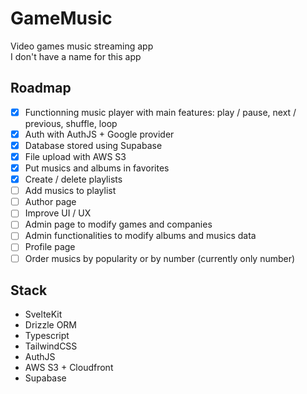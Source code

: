 # GameMusic

Video games music streaming app  
I don't have a name for this app

## Roadmap

- [x] Functionning music player with main features: play / pause, next / previous, shuffle, loop
- [x] Auth with AuthJS + Google provider
- [x] Database stored using Supabase
- [x] File upload with AWS S3
- [x] Put musics and albums in favorites
- [x] Create / delete playlists
- [ ] Add musics to playlist
- [ ] Author page
- [ ] Improve UI / UX
- [ ] Admin page to modify games and companies
- [ ] Admin functionalities to modify albums and musics data
- [ ] Profile page
- [ ] Order musics by popularity or by number (currently only number)

## Stack

- SvelteKit
- Drizzle ORM
- Typescript
- TailwindCSS
- AuthJS
- AWS S3 + Cloudfront
- Supabase
